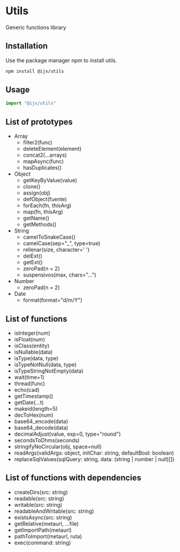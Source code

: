 # Utils

Generic functions library

## Installation

Use the package manager npm to install utils.

```bash
npm install @ijx/utils
```

## Usage

```js
import "@ijx/utils"
```

## List of prototypes
- Array
	- filter2(func)
	- deleteElement(element)
	- concat2(...arrays)
	- mapAsync(func)
	- hasDuplicates()
- Object
	- getKeyByValue(value)
	- clone()
	- assign(obj)
	- defObject(fuente)
	- forEach(fn, thisArg)
	- map(fn, thisArg)
	- getName()
	- getMethods()
- String
	- camelToSnakeCase()
	- camelCase(sep="_", type=true)
	- rellenar(size, character=' ')
	- delExt()
	- getExt()
	- zeroPad(n = 2)
	- suspensivos(max, chars="...")
- Number
	- zeroPad(n = 2)
- Date
	- format(format="d/m/Y")

## List of functions
- isInteger(num)
- isFloat(num)
- isClass(entity)
- isNullable(data)
- isType(data, type)
- isTypeNotNull(data, type)
- isTypeStringNotEmpty(data)
- wait(time=1)
- thread(func)
- echo(cad)
- getTimestamp()
- getDate(...t)
- makeid(length=5)
- decToHex(num)
- base64_encode(data)
- base64_decode(data)
- decimalAdjust(value, exp=0, type="round")
- secondsToDhms(seconds)
- stringifyNoCircular(obj, space=null)
- readArgs(validArgs: object, initChar: string, defaultBool: boolean)
- replaceSqlValues(sqlQuery: string, data: (string | number | null)[])

## List of functions with dependencies
- createDirs(src: string)
- readable(src: string)
- writable(src: string)
- readableAndWritable(src: string)
- existsAsync(src: string)
- getRelative(metaurl, ...file)
- getImportPath(metaurl)
- pathToImport(metaurl, ruta)
- exec(command: string)